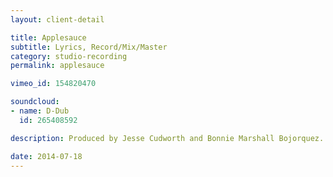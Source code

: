 ```yaml
---
layout: client-detail

title: Applesauce
subtitle: Lyrics, Record/Mix/Master
category: studio-recording
permalink: applesauce

vimeo_id: 154820470

soundcloud:
- name: D-Dub
  id: 265408592

description: Produced by Jesse Cudworth and Bonnie Marshall Bojorquez.

date: 2014-07-18
---
```

